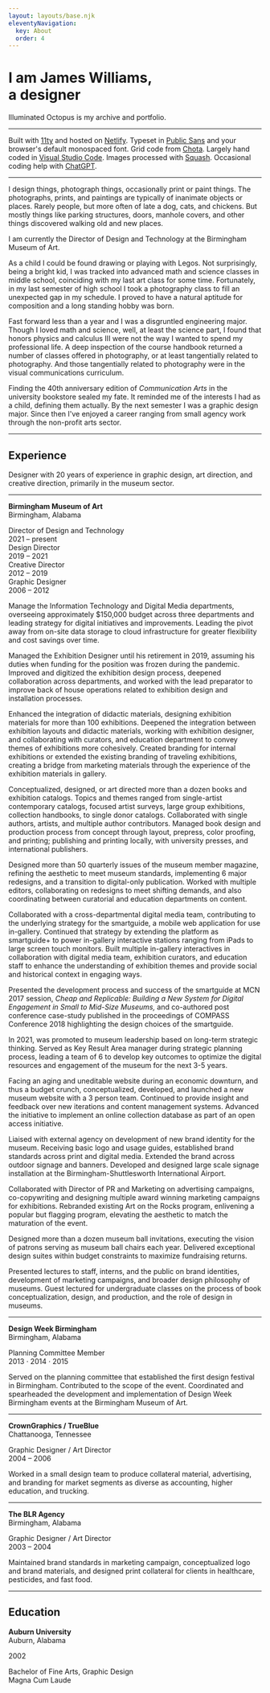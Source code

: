 ```yaml
---
layout: layouts/base.njk
eleventyNavigation:
  key: About
  order: 4
---
```


<div class="container">
  <div class="row">
    <div class="col-12 col-12-md col-3-lg">
      <h1>I am James Williams, </br> a designer</h1>
      <p>Illuminated Octopus is my archive and portfolio.</p>
      <hr>
      <figcaption>Built with <a href=https://www.11ty.dev>11ty</a> and hosted on <a href=https://www.netlify.com>Netlify</a>. Typeset in <a href=https://public-sans.digital.gov>Public Sans</a> and your browser's default monospaced font. Grid code from <a href=https://jenil.github.io/chota/>Chota</a>. Largely hand coded in <a href=https://code.visualstudio.com>Visual Studio Code</a>. Images processed with <a href=https://www.realmacsoftware.com/squash>Squash</a>. Occasional coding help with <a href=https://openai.com/blog/chatgpt>ChatGPT</a>.</figcaption>
      <hr>
    </div>
    <div class="col">
      <p>I design things, photograph things, occasionally print or paint things. The photographs, prints, and paintings are typically of inanimate objects or places. Rarely people, but more often of late a dog, cats, and chickens. But mostly things like parking structures, doors, manhole covers, and other things discovered walking old and new places.</P> 
      <p>I am currently the Director of Design and Technology at the Birmingham Museum of Art.</p> 
      <p>As a child I could be found drawing or playing with Legos. Not surprisingly, being a bright kid, I was tracked into advanced math and science classes in middle school, coinciding with my last art class for some time. Fortunately, in my last semester of high school I took a photography class to fill an unexpected gap in my schedule. I proved to have a natural aptitude for composition and a long standing hobby was born.</P>
      <p>Fast forward less than a year and I was a disgruntled engineering major. Though I loved math and science, well, at least the science part, I found that honors physics and calculus III were not the way I wanted to spend my professional life. A deep inspection of the course handbook returned a number of classes offered in photography, or at least tangentially related to photography. And those tangentially related to photography were in the visual communications curriculum.</p>
      <p>Finding the 40th anniversary edition of <em>Communication Arts</em> in the university bookstore sealed my fate. It reminded me of the interests I had as a child, defining them actually. By the next semester I was a graphic design major. Since then I've enjoyed a career ranging from small agency work through the non-profit arts sector.</p>
    </div>
  </div>
  <hr>
  <div class="row">
    <div class="col-12 col-12-md col-3-lg">
        <h2>Experience</h2>
    </div>
    <div class="col">
      <p>Designer with 20 years of experience in graphic design, art direction, and creative direction, primarily in the museum sector.</p>
    </div>
  </div>
  <hr>
  <div class="row">
    <div class="col-12 col-12-md col-3-lg">
      <p><strong>Birmingham Museum of Art</strong></br>Birmingham, Alabama</p>
      <figcaption>Director of Design and Technology</br>2021 – present</figcaption>
	    <figcaption>Design Director</br>2019 – 2021</figcaption>
	    <figcaption>Creative Director</br>2012 – 2019</figcaption>
	    <figcaption>Graphic Designer</br>2006 – 2012</figcaption>
    </div>
    <div class="col">
    	<p>Manage the Information Technology and Digital Media departments, overseeing approximately $150,000 budget across three departments and leading strategy for digital initiatives and improvements. Leading the pivot away from on-site data storage to cloud infrastructure for greater flexibility and cost savings over time.</p> 
	    <p>Managed the Exhibition Designer until his retirement in 2019, assuming his duties when funding for the position was frozen during the pandemic. Improved and digitized the exhibition design process, deepened collaboration across departments, and worked with the lead preparator to improve back of house operations related to exhibition design and installation processes.</p>
    	<p>Enhanced the integration of didactic materials, designing exhibition materials for more than 100 exhibitions. Deepened the integration between exhibition layouts and didactic materials, working with exhibition designer, and collaborating with curators, and education department to convey themes of exhibitions more cohesively. Created branding for internal exhibitions or extended the existing branding of traveling exhibitions, creating a bridge from marketing materials through the experience of the exhibition materials in gallery.</p>
	    <p>Conceptualized, designed, or art directed more than a dozen books and exhibition catalogs. Topics and themes ranged from single-artist contemporary catalogs, focused artist surveys, large group exhibitions, collection handbooks, to single donor catalogs. Collaborated with single authors, artists, and multiple author contributors. Managed book design and production process from concept through layout, prepress, color proofing, and printing; publishing and printing locally, with university presses, and international publishers.</p>
    	<p>Designed more than 50 quarterly issues of the museum member magazine, refining the aesthetic to meet museum standards, implementing 6 major redesigns, and a transition to digital-only publication. Worked with multiple editors, collaborating on redesigns to meet shifting demands, and also coordinating between curatorial and education departments on content.</p>
	    <p>Collaborated with a cross-departmental digital media team, contributing to the underlying strategy for the smartguide, a mobile web application for use in-gallery. Continued that strategy by extending the platform as smartguide+ to power in-gallery interactive stations ranging from iPads to large screen touch monitors. Built multiple in-gallery interactives in collaboration with digital media team, exhibition curators, and education staff to enhance the understanding of exhibition themes and provide social and historical context in engaging ways.</p>
	    <p>Presented the development process and success of the smartguide at MCN 2017 session, <em>Cheap and Replicable: Building a New System for Digital Engagement in Small to Mid-Size Museums,</em> and co-authored post conference case-study published in the proceedings of COMPASS Conference 2018 highlighting the design choices of the smartguide.</p>
	    <p>In 2021, was promoted to museum leadership based on long-term strategic thinking. Served as Key Result Area manager during strategic planning process, leading a team of 6 to develop key outcomes to optimize the digital resources and engagement of the museum for the next 3-5 years.
	    <p>Facing an aging and uneditable website during an economic downturn, and thus a budget crunch, conceptualized, developed, and launched a new museum website with a 3 person team. Continued to provide insight and feedback over new iterations and content management systems. Advanced the initiative to implement an online collection database as part of an open access initiative.</p>
	    <p>Liaised with external agency on development of new brand identity for the museum. Receiving basic logo and usage guides, established brand standards across print and digital media. Extended the brand across outdoor signage and banners. Developed and designed large scale signage installation at the Birmingham-Shuttlesworth International Airport.</p>
	    <p>Collaborated with Director of PR and Marketing on advertising campaigns, co-copywriting and designing multiple award winning marketing campaigns for exhibitions. Rebranded existing Art on the Rocks program, enlivening a popular but flagging program, elevating the aesthetic to match the maturation of the event.</p>
	    <p>Designed more than a dozen museum ball invitations, executing the vision of patrons serving as museum ball chairs each year. Delivered exceptional design suites within budget constraints to maximize fundraising returns.</p>
	    <p>Presented lectures to staff, interns, and the public on brand identities, development of marketing campaigns, and broader design philosophy of museums. Guest lectured for undergraduate classes on the process of book conceptualization, design, and production, and the role of design in museums.</p> 
    </div>
  </div>
  <hr>
  <div class="row">
    <div class="col-12 col-12-md col-3-lg">
      <p><strong>Design Week Birmingham</strong></br>Birmingham, Alabama</p>
      <figcaption>Planning Committee Member</br>2013 · 2014 · 2015</figcaption>
    </div>
    <div class="col">
      <p>Served on the planning committee that established the first design festival in Birmingham. Contributed to the scope of the event. Coordinated and spearheaded the development and implementation of Design Week Birmingham events at the Birmingham Museum of Art.</p>
    </div>
  </div>
  <hr>
  <div class="row">
    <div class="col-12 col-12-md col-3-lg">
      <p><strong>CrownGraphics / TrueBlue</strong></br>Chattanooga, Tennessee</p>
      <figcaption>Graphic Designer / Art Director</br>2004 – 2006</figcaption>
    </div>
    <div class="col">
      <p>Worked in a small design team to produce  collateral material, advertising, and branding for market segments as diverse as accounting, higher education, and trucking.</p>
    </div>
  </div>
  <hr>
  <div class="row">
    <div class="col-12 col-12-md col-3-lg">
      <p><strong>The BLR Agency</strong></br>Birmingham, Alabama</p>
      <figcaption>Graphic Designer / Art Director</br>2003 – 2004</figcaption>
    </div>
    <div class="col">
      <p>Maintained brand standards in marketing campaign, conceptualized logo and brand materials, and designed print collateral for clients in healthcare, pesticides, and fast food.</p>
    </div>
  </div>
  <hr>
  <div class="row">
    <div class="col-12 col-12-md col-3-lg">
      <h2>Education</h2>
    </div>
    <div class="col"></div>
  </div>
  <div class="row">
    <div class="col-12 col-12-md col-3-lg">
      <p><strong>Auburn University</strong></br>Auburn, Alabama<p>
     <figcaption>2002</figcaption>
    </div>
    <div class="col">
      <p>Bachelor of Fine Arts, Graphic Design</br>Magna Cum Laude</p>
    </div>
  </div>
</div>
